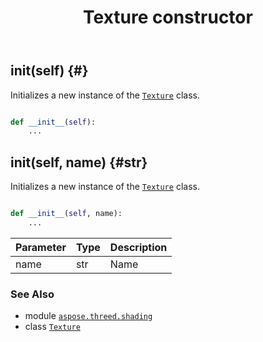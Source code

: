 ﻿---
title: Texture constructor
second_title: Aspose.3D for Python via .NET API References
description: 
type: docs
weight: 10
url: /python-net/aspose.threed.shading/texture/__init__/
is_root: false
---

## __init__(self) {#}

Initializes a new instance of the [`Texture`](/3d/python-net/aspose.threed.shading/texture) class.



```python

def __init__(self):
    ...
```




## __init__(self, name) {#str}

Initializes a new instance of the [`Texture`](/3d/python-net/aspose.threed.shading/texture) class.



```python

def __init__(self, name):
    ...
```


| Parameter | Type | Description |
| :- | :- | :- |
| name | str | Name |



### See Also
* module [`aspose.threed.shading`](../../)
* class [`Texture`](/3d/python-net/aspose.threed.shading/texture)
